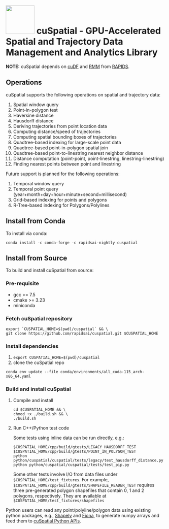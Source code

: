 # <div align="left"><img src="https://rapids.ai/assets/images/rapids_logo.png" width="90px"/>&nbsp;cuSpatial - GPU-Accelerated Spatial and Trajectory Data Management and Analytics Library</div>

**NOTE:** cuSpatial depends on [cuDF](https://github.com/rapidsai/cudf) and
[RMM](https://github.com/rapidsai/rmm) from [RAPIDS](https://rapids.ai/).

## Operations

cuSpatial supports the following operations on spatial and trajectory data:

1. Spatial window query
2. Point-in-polygon test
3. Haversine distance
4. Hausdorff distance
5. Deriving trajectories from point location data
6. Computing distance/speed of trajectories
7. Computing spatial bounding boxes of trajectories
8. Quadtree-based indexing for large-scale point data
9. Quadtree-based point-in-polygon spatial join
10. Quadtree-based point-to-linestring nearest neighbor distance
11. Distance computation (point-point, point-linestring, linestring-linestring)
12. Finding nearest points between point and linestring

Future support is planned for the following operations:

1. Temporal window query
2. Temporal point query (year+month+day+hour+minute+second+millisecond)
3. Grid-based indexing for points and polygons
4. R-Tree-based indexing for Polygons/Polylines

## Install from Conda

To install via conda:

```shell
conda install -c conda-forge -c rapidsai-nightly cuspatial
```

## Install from Source

To build and install cuSpatial from source:

### Pre-requisite

- gcc >= 7.5
- cmake >= 3.23
- miniconda

### Fetch cuSpatial repository

```shell
export `CUSPATIAL_HOME=$(pwd)/cuspatial` && \
git clone https://github.com/rapidsai/cuspatial.git $CUSPATIAL_HOME
```
### Install dependencies

1. `export CUSPATIAL_HOME=$(pwd)/cuspatial`
2. clone the cuSpatial repo

```shell
conda env update --file conda/environments/all_cuda-115_arch-x86_64.yaml
```

### Build and install cuSpatial

1. Compile and install
   ```shell
   cd $CUSPATIAL_HOME && \
   chmod +x ./build.sh && \
   ./build.sh
   ```

2. Run C++/Python test code

   Some tests using inline data can be run directly, e.g.:

   ```shell
   $CUSPATIAL_HOME/cpp/build/gtests/LEGACY_HAUSDORFF_TEST
   $CUSPATIAL_HOME/cpp/build/gtests/POINT_IN_POLYGON_TEST
   python python/cuspatial/cuspatial/tests/legacy/test_hausdorff_distance.py
   python python/cuspatial/cuspatial/tests/test_pip.py
   ```

   Some other tests involve I/O from data files under `$CUSPATIAL_HOME/test_fixtures`.
   For example, `$CUSPATIAL_HOME/cpp/build/gtests/SHAPEFILE_READER_TEST` requires three
   pre-generated polygon shapefiles that contain 0, 1 and 2 polygons, respectively. They are available at
   `$CUSPATIAL_HOME/test_fixtures/shapefiles` <br>

Python users can read any point/polyline/polygon data using existing python
packages, e.g., [Shapely](https://pypi.org/project/Shapely/) and
[Fiona](https://github.com/Toblerity/Fiona), to generate numpy arrays and feed
them to [cuSpatial Python APIs](https://docs.rapids.ai/api/cuspatial/stable/).
